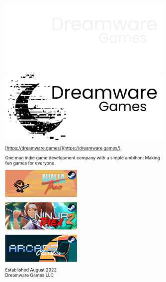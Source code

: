 ![Dreamware Games](https://github.com/Dreamware-Games/.github/blob/master/images/Main%20Logo%20White.png#gh-dark-mode-only)
![Dreamware Games](https://github.com/Dreamware-Games/.github/blob/master/images/Main%20Logo%20Black.png#gh-light-mode-only)

[https://dreamware.games/](https://dreamware.games/)

One man indie game development company with a simple ambition: Making fun games for everyone.

[![NinjaThea](https://github.com/Dreamware-Games/.github/blob/master/images/NinjaThea.png)](https://store.steampowered.com/app/2005800/NinjaThea/)

[![NinjaThea 2](https://github.com/Dreamware-Games/.github/blob/master/images/NinjaThea%202.png)](https://store.steampowered.com/app/2567920/NinjaThea_2/)

[![Arcade Classics](https://github.com/Dreamware-Games/.github/blob/master/images/Arcade%20Classics.png)](https://store.steampowered.com/app/2170700/Arcade_Classics/)

Established August 2022  
Dreamware Games LLC
